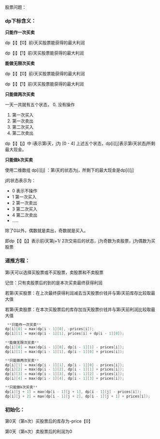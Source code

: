 股票问题：









### **dp下标含义：**

**只能作一次买卖**

dp【i】【0】前i天买股票能获得的最大利润

dp【i】【1】前i天买股票能获得的最大利润



**能做无限次买卖**

dp【i】【0】前i天买股票能获得的最大利润

dp【i】【1】前i天买股票能获得的最大利润



**只能做两次买卖**

一天一共就有五个状态， 0. 没有操作

1. 第一次买入
2. 第一次卖出
3. 第二次买入
4. 第二次卖出

dp【i】【j】中 i表示第i天，j为 [0 - 4] 上述五个状态，dp[i][j]表示第i天状态j所剩最大现金。





**只能做k次买卖**

使用二维数组 dp[i][j] ：第i天的状态为j，所剩下的最大现金是dp[i][j]

j的状态表示为：

- 0 表示不操作
- 1 第一次买入
- 2 第一次卖出
- 3 第二次买入
- 4 第二次卖出
- .....

除了0以外，偶数就是卖出，奇数就是买入。

即dp【i】【j】表示前i天第j+1/ 2次交易后的状态，j为奇数为卖股票，j为偶数为买股票







### 递推方程：

第i天可以选择买股票或不买股票，卖股票和不卖股票

记住：只有卖股票后的到的是本次买卖最终获得利润

若第i天买股票：在上次最终获得利润减去当天股票价钱并与第i天前库存比较取最大值

若第i天卖股票：在本次买股票后的库存加当天股票价钱并与第i天前利润比较取最大值



```cpp
 **只能作一次买卖**
dp[i][0] = max(dp[i - 1][0], -prices[i]);
dp[i][1] = max(dp[i - 1][1], prices[i] + dp[i - 1][0]);
   
**能做无限次买卖**
dp[i][0] = max(dp[i - 1][0], dp[i - 1][1] - prices[i]); 
dp[i][1] = max(dp[i - 1][1], dp[i - 1][0] + prices[i]);

**只能做两次买卖**
dp[i][1] = max(dp[i - 1][1], dp[i - 1][0] - prices[i]);
dp[i][2] = max(dp[i - 1][2], dp[i - 1][1] + prices[i]);
dp[i][3] = max(dp[i - 1][3], dp[i - 1][2] - prices[i]);
dp[i][4] = max(dp[i - 1][4], dp[i - 1][3] + prices[i]);

**只能做k次买卖**
dp[i][j + 1] = max(dp[i - 1][j + 1], dp[i - 1][j] - prices[i]);
dp[i][j + 2] = max(dp[i - 1][j + 2], dp[i - 1][j + 1] + prices[i]);
```



### 初始化：

第0天（第n次）买股票后的库存为-price【0】

第0天（第n次）卖股票后的利润为0

